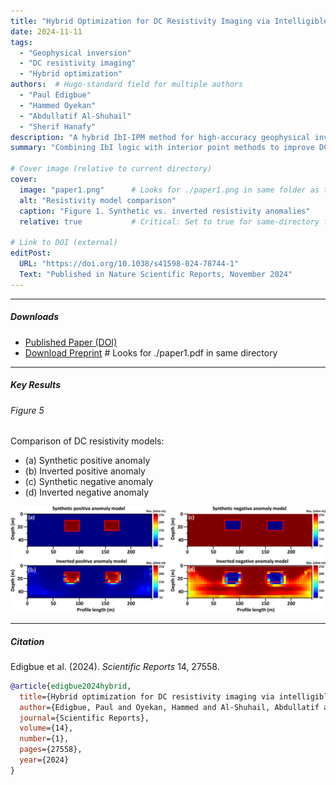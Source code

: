 ```yaml
---
title: "Hybrid Optimization for DC Resistivity Imaging via Intelligible-in-Time Logic and the Interior Point Method"
date: 2024-11-11
tags: 
  - "Geophysical inversion"
  - "DC resistivity imaging"
  - "Hybrid optimization"
authors:  # Hugo-standard field for multiple authors
  - "Paul Edigbue"
  - "Hammed Oyekan"
  - "Abdullatif Al-Shuhail"
  - "Sherif Hanafy"
description: "A hybrid IbI-IPM method for high-accuracy geophysical inversion."
summary: "Combining IbI logic with interior point methods to improve DC resistivity inversion."

# Cover image (relative to current directory)
cover:
  image: "paper1.png"      # Looks for ./paper1.png in same folder as this .md file
  alt: "Resistivity model comparison"
  caption: "Figure 1. Synthetic vs. inverted resistivity anomalies"
  relative: true           # Critical: Set to true for same-directory files

# Link to DOI (external)
editPost:
  URL: "https://doi.org/10.1038/s41598-024-78744-1"
  Text: "Published in Nature Scientific Reports, November 2024"
---
```


---

##### Downloads
- [Published Paper (DOI)](https://doi.org/10.1038/s41598-024-78744-1)  
- [Download Preprint](paper1.pdf)  # Looks for ./paper1.pdf in same directory

---

##### Key Results
###### Figure 5  
Comparison of DC resistivity models:  
- (a) Synthetic positive anomaly  
- (b) Inverted positive anomaly  
- (c) Synthetic negative anomaly  
- (d) Inverted negative anomaly  

![Figure 5: Resistivity model results](paper1.png)  

---

##### Citation
Edigbue et al. (2024). *Scientific Reports* 14, 27558.  
```bibtex
@article{edigbue2024hybrid,
  title={Hybrid optimization for DC resistivity imaging via intelligible-in-time logic and the interior point method},
  author={Edigbue, Paul and Oyekan, Hammed and Al-Shuhail, Abdullatif and Hanafy, Sherif},
  journal={Scientific Reports},
  volume={14},
  number={1},
  pages={27558},
  year={2024}
}
